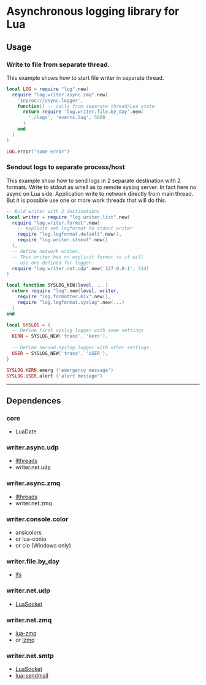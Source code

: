 # Asynchronous logging library for Lua

## Usage

### Write to file from separate thread.

This example shows how to start file writer in separate thread.

```lua
local LOG = require "log".new(
  require "log.writer.async.zmq".new(
    'inproc://async.logger',
    function() -- calls from separate thread/Lua state
      return require 'log.writer.file.by_day'.new(
        './logs', 'events.log', 5000
      )
    end
  )
)

LOG.error("some error")
```

### Sendout logs to separate process/host

This example show how to send logs in 2 separate destination
with 2 formats. Write to stdout as whell as to remote syslog
server. In fact here no async on Lua side. Application write
to network directly from main thread. But it is possible use
one or more work threads that will do this.

```Lua
-- Buld writer with 2 destinations
local writer = require "log.writer.list".new(
  require "log.writer.format".new(
    -- explicit set logformat to stdout writer
    require "log.logformat.default".new(), 
    require "log.writer.stdout".new()
  ),
  -- define network writer.
  -- This writer has no explicit format so it will
  -- use one defined for logger.
  require "log.writer.net.udp".new('127.0.0.1', 514)
)

local function SYSLOG_NEW(level, ...)
  return require "log".new(level, writer,
    require "log.formatter.mix".new(),
    require "log.logformat.syslog".new(...)
  )
end

local SYSLOG = {
  -- Define first syslog logger with some settings
  KERN = SYSLOG_NEW('trace', 'kern'),
  
  -- Define second syslog logger with other settings
  USER = SYSLOG_NEW('trace', 'USER'),
}

SYSLOG.KERN.emerg ('emergency message')
SYSLOG.USER.alert ('alert message')
```


***

## Dependences

### core
* LuaDate

### writer.async.udp
* [llthreads](http://github.com/Neopallium/lua-llthreads)
* writer.net.udp

### writer.async.zmq
* [llthreads](http://github.com/Neopallium/lua-llthreads)
* writer.net.zmq

### writer.console.color
* ansicolors
* or lua-conio
* or cio (Windows only)

### writer.file.by_day
* [lfs](http://keplerproject.github.com/luafilesystem)

### writer.net.udp
* [LuaSocket](http://www.impa.br/~diego/software/luasocket)

### writer.net.zmq
* [lua-zmq](http://github.com/Neopallium/lua-zmq)
* or [lzmq](http://github.com/moteus/lzmq)

### writer.net.smtp
* [LuaSocket](http://www.impa.br/~diego/software/luasocket)
* [lua-sendmail](http://github.com/moteus/lua-sendmail)

